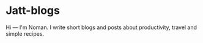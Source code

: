 # Jatt-blogs
Hi — I'm Noman. I write short blogs and posts about productivity, travel and simple recipes. 
